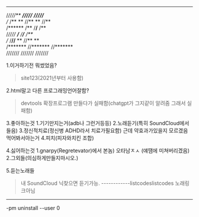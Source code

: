 




 ******     *******     *******    
/*////**   **/////**   **/////**   
/*   /**  **     //** **     //**  
/******  /**      /**/**      /**  
/*//// **/**      /**/**      /**  
/*    /**//**     ** //**     **   
/*******  //*******   //*******    
///////    ///////     ///////    













































1.이거하기전 뭐썼었음?
>site123(2021년부터 사용함)

2.html말고 다른 프로그래밍언어잘함?
>devtools 확장프로그램 만들다가 실패함(chatgpt가 그지같이 알려줌 그래서 실패함)

3.좋아하는것
1.기기만지는거(adb나 그런거등등)
2.노래듣기(특히 SoundCloud에서 들음)
3.정신적치료(정신병 ADHD라서 치료가필요함)
근데 약효과가있을지 모르겠음
먹어봐서아는거
4.피치(피자와치킨 조합)

4.싫어하는것
1.gnarpy(Regretevator)에서 본놈)
오타남ㅈㅅ
(얘땜에 미쳐버리겠음)
2.그외들(의심하게만들지마시오.)

5.듣는노래들
>내 SoundCloud 닉찾으면 듣기가능.
------------listcodeslistcodes
노래링크아님

------------
-pm uninstall --user 0
